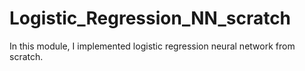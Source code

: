 # Logistic_Regression_NN_scratch

In this module, I implemented logistic regression neural network from scratch. 
